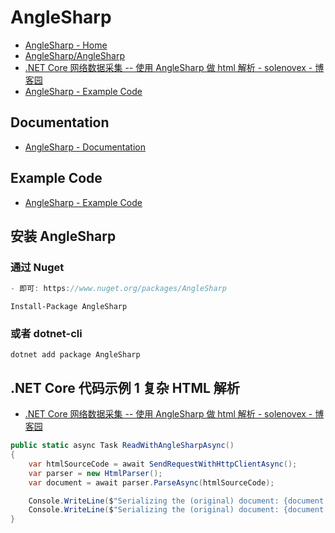 # AngleSharp

- [AngleSharp - Home](http://anglesharp.github.io/)
- [AngleSharp/AngleSharp](https://github.com/AngleSharp/AngleSharp)
- [.NET Core 网络数据采集 -- 使用 AngleSharp 做 html 解析 - solenovex - 博客园](https://www.cnblogs.com/cgzl/p/8970582.html)
- [AngleSharp - Example Code](https://anglesharp.github.io/docs/Examples.html)

## Documentation

- [AngleSharp - Documentation](http://anglesharp.github.io/docs.html)

## Example Code

- [AngleSharp - Example Code](http://anglesharp.github.io/docs/Examples.html)

## 安装 AngleSharp

### 通过 Nuget

```c#
- 即可: https://www.nuget.org/packages/AngleSharp
```

```shell
Install-Package AngleSharp
```

### 或者 dotnet-cli

```shell
dotnet add package AngleSharp
```

## .NET Core 代码示例 1 复杂 HTML 解析

- [.NET Core 网络数据采集 -- 使用 AngleSharp 做 html 解析 - solenovex - 博客园](https://www.cnblogs.com/cgzl/p/8970582.html)

```C#
public static async Task ReadWithAngleSharpAsync()
{
    var htmlSourceCode = await SendRequestWithHttpClientAsync();
    var parser = new HtmlParser();
    var document = await parser.ParseAsync(htmlSourceCode);

    Console.WriteLine($"Serializing the (original) document: {document.QuerySelector("h1").OuterHtml}");
    Console.WriteLine($"Serializing the (original) document: {document.QuerySelector("html > body > h1").OuterHtml}");
}
```
